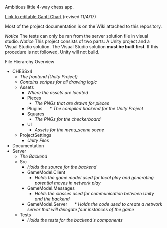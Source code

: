 Ambitious little 4-way chess app.

[Link to editable Gantt Chart](https://drive.google.com/file/d/0B_1XCZCsajMsVUNyaHNTS2lndVU/view?usp=sharing) (revised 11/4/17)

Most of the project documentation is on the Wiki attached to this repository.

*Notice* The tests can only be ran from the server solution file in visual studio.
*Notice* This project consists of two parts: A Unity project and a Visual Studio solution. The Visual Studio solution **must be built first**. If this procedure is not followed, Unity will not build.

File Hierarchy Overview
* CHESSx4
  * *The frontend (Unity Project)*
  * *Contains scripes for all drawing logic*
  * Assets
    * *Where the assets are located*
    * Pieces
      * *The PNGs that are drawn for pieces*
    * Plugins
      * *The compiled backend for the Unity Project*
    * Squares
      * *The PNGs for the checkerboard*
    * UI
      * *Assets for the menu_scene scene*
  * ProjectSettings
    * *Unity Files*
* Documentation
* Server
  * *The Backend*
  * Src
    * *Holds the source for the backend*
    * GameModel.Client
      * *Holds the game model used for local play and generating potential moves in network play*
    * GameModel.Messages
      * *Holds the classes used for communication between Unity and the backend*
    * GameModel.Server
      * *Holds the code used to create a network server that will delegate four instances of the game* 
  * Tests
    * *Holds the tests for the backend's components*
    
